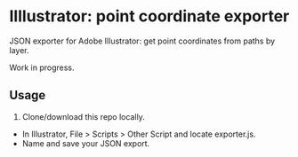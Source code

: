 # Illlustrator: point coordinate exporter
JSON exporter for Adobe Illustrator: get point coordinates from paths by layer.

Work in progress.

## Usage
1. Clone/download this repo locally.
- In Illustrator, File > Scripts > Other Script and locate exporter.js.
- Name and save your JSON export.
